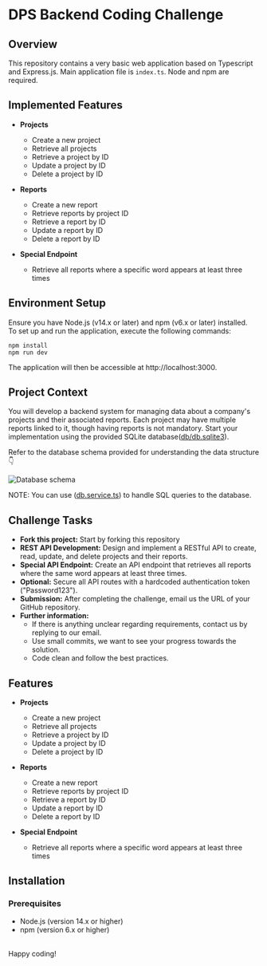 # DPS Backend Coding Challenge

## Overview

This repository contains a very basic web application based on Typescript and Express.js. Main application file is `index.ts`. Node and npm are required.

## Implemented Features

- **Projects**
    - Create a new project
    - Retrieve all projects
    - Retrieve a project by ID
    - Update a project by ID
    - Delete a project by ID

- **Reports**
    - Create a new report
    - Retrieve reports by project ID
    - Retrieve a report by ID
    - Update a report by ID
    - Delete a report by ID

- **Special Endpoint**
    - Retrieve all reports where a specific word appears at least three times


## Environment Setup

Ensure you have Node.js (v14.x or later) and npm (v6.x or later) installed.  
To set up and run the application, execute the following commands:

```
npm install
npm run dev
```

The application will then be accessible at http://localhost:3000.

## Project Context

You will develop a backend system for managing data about a company's projects and their associated reports. Each project may have multiple reports linked to it, though having reports is not mandatory. Start your implementation using the provided SQLite database([db/db.sqlite3](./db/db.sqlite3)).

Refer to the database schema provided for understanding the data structure 👇

![Database schema](images/database_schema.png)

NOTE: You can use ([db.service.ts](./src/services/db.service.ts)) to handle SQL queries to the database.

## Challenge Tasks

-   **Fork this project:** Start by forking this repository
-   **REST API Development:** Design and implement a RESTful API to create, read, update, and delete projects and their reports.
-   **Special API Endpoint:** Create an API endpoint that retrieves all reports where the same word appears at least three times.
-   **Optional:** Secure all API routes with a hardcoded authentication token ("Password123").
-   **Submission:** After completing the challenge, email us the URL of your GitHub repository.
-   **Further information:**
    -   If there is anything unclear regarding requirements, contact us by replying to our email.
    -   Use small commits, we want to see your progress towards the solution.
    -   Code clean and follow the best practices.

## Features

- **Projects**
    - Create a new project
    - Retrieve all projects
    - Retrieve a project by ID
    - Update a project by ID
    - Delete a project by ID

- **Reports**
    - Create a new report
    - Retrieve reports by project ID
    - Retrieve a report by ID
    - Update a report by ID
    - Delete a report by ID

- **Special Endpoint**
    - Retrieve all reports where a specific word appears at least three times

## Installation

### Prerequisites

- Node.js (version 14.x or higher)
- npm (version 6.x or higher)

\
Happy coding!



